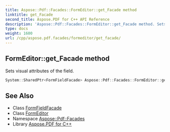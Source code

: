 ```yaml
---
title: Aspose::Pdf::Facades::FormEditor::get_Facade method
linktitle: get_Facade
second_title: Aspose.PDF for C++ API Reference
description: 'Aspose::Pdf::Facades::FormEditor::get_Facade method. Sets visual attributes of the field in C++.'
type: docs
weight: 1600
url: /cpp/aspose.pdf.facades/formeditor/get_facade/
---
```

## FormEditor::get_Facade method


Sets visual attributes of the field.

```cpp
System::SharedPtr<FormFieldFacade> Aspose::Pdf::Facades::FormEditor::get_Facade() const
```

## See Also

* Class [FormFieldFacade](../../formfieldfacade/)
* Class [FormEditor](../)
* Namespace [Aspose::Pdf::Facades](../../)
* Library [Aspose.PDF for C++](../../../)
